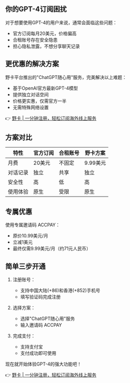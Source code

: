 ## 你的GPT-4订阅困扰

对于想要使用GPT-4的用户来说，通常会面临这些问题：
- 官方订阅每月20美元，价格偏高
- 合租账号存在安全隐患
- 担心隐私泄露，不想分享聊天记录

## 更优惠的解决方案

野卡平台推出的"ChatGPT随心用"服务，完美解决以上难题：
- 基于OpenAI官方最新GPT-4模型
- 提供独立对话空间
- 价格更实惠，仅需官方一半
- 无需特殊网络设置

👉 [野卡 | 一分钟注册，轻松订阅海外线上服务](https://bit.ly/bewildcard)

## 方案对比

| 特性 | 官方订阅 | 合租账号 | 野卡方案 |
|------|---------|----------|-------------|
| 月费 | 20美元 | 不固定 | 9.99美元 |
| 对话记录 | 独立 | 共享 | 独立 |
| 安全性 | 高 | 低 | 高 |
| 使用体验 | 原生 | 受限 | 原生 |

## 专属优惠

使用专属邀请码 ACCPAY：
- 原价10.99美元/月
- 立减1美元
- 最终仅需9.99美元/月（约71元人民币）

## 简单三步开通

1. 注册账号：
   - 支持中国大陆(+86)和香港(+852)手机号
   - 填写验证码完成注册

2. 选择方案：
   - 选择"ChatGPT随心用"服务
   - 输入邀请码 ACCPAY

3. 完成支付：
   - 支持支付宝
   - 支付成功即可使用

现在就开始体验GPT-4的强大功能吧！

👉 [野卡 | 一分钟注册，轻松订阅海外线上服务](https://bit.ly/bewildcard)